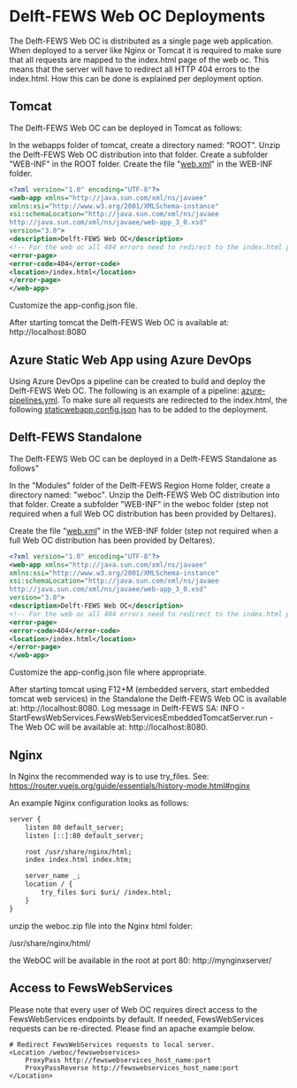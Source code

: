 # Delft-FEWS Web OC Deployments

The Delft-FEWS Web OC is distributed as a single page web application.
When deployed to a server like Nginx or Tomcat it is required to make sure that all requests are mapped to the index.html page of the web oc.
This means that the server will have to redirect all HTTP 404 errors to the index.html. How this can be done is explained per deployment option.

## Tomcat

The Delft-FEWS Web OC can be deployed in Tomcat as follows:

In the webapps folder of tomcat, create a directory named: "ROOT".
Unzip the Delft-FEWS Web OC distribution into that folder.
Create a subfolder "WEB-INF" in the ROOT folder.
Create the file "[web.xml](tomcat/ROOT/WEB-INF/web.xml)" in the WEB-INF folder.

```xml
<?xml version="1.0" encoding="UTF-8"?>
<web-app xmlns="http://java.sun.com/xml/ns/javaee"
xmlns:xsi="http://www.w3.org/2001/XMLSchema-instance"
xsi:schemaLocation="http://java.sun.com/xml/ns/javaee
http://java.sun.com/xml/ns/javaee/web-app_3_0.xsd"
version="3.0">
<description>Delft-FEWS Web OC</description>
<!-- For the web oc all 404 errors need to redirect to the index.html page. -->
<error-page>
<error-code>404</error-code>
<location>/index.html</location>
</error-page>
</web-app>
```

Customize the app-config.json file.

After starting tomcat the Delft-FEWS Web OC is available at: http://localhost:8080

## Azure Static Web App using Azure DevOps

Using Azure DevOps a pipeline can be created to build and deploy the Delft-FEWS Web OC.
The following is an example of a pipeline: [azure-pipelines.yml](azure/azure-pipelines.yml).
To make sure all requests are redirected to the index.html, the following [staticwebapp.config.json](azure/staticwebapp.config.json) has to be added to the deployment.

## Delft-FEWS Standalone

The Delft-FEWS Web OC can be deployed in a Delft-FEWS Standalone as follows"

In the "Modules" folder of the Delft-FEWS Region Home folder, create a directory named: "weboc".
Unzip the Delft-FEWS Web OC distribution into that folder.
Create a subfolder "WEB-INF" in the weboc folder (step not required when a full Web OC distribution has been provided by Deltares).

Create the file "[web.xml](delftfews-sa/Modules/weboc/WEB-INF/web.xml)" in the WEB-INF folder (step not required when a full Web OC distribution has been provided by Deltares).

```xml
<?xml version="1.0" encoding="UTF-8"?>
<web-app xmlns="http://java.sun.com/xml/ns/javaee"
xmlns:xsi="http://www.w3.org/2001/XMLSchema-instance"
xsi:schemaLocation="http://java.sun.com/xml/ns/javaee
http://java.sun.com/xml/ns/javaee/web-app_3_0.xsd"
version="3.0">
<description>Delft-FEWS Web OC</description>
<!-- For the web oc all 404 errors need to redirect to the index.html page. -->
<error-page>
<error-code>404</error-code>
<location>/index.html</location>
</error-page>
</web-app>
```

Customize the app-config.json file where appropriate.

After starting tomcat using F12+M (embedded servers, start embedded tomcat web services) in the Standalone the Delft-FEWS Web OC is available at: http://localhost:8080. Log message in Delft-FEWS SA: INFO - StartFewsWebServices.FewsWebServicesEmbeddedTomcatServer.run - The Web OC will be available at: http://localhost:8080.

## Nginx

In Nginx the recommended way is to use try_files. See: https://router.vuejs.org/guide/essentials/history-mode.html#nginx

An example Nginx configuration looks as follows:

```xml
server {
    listen 80 default_server;
    listen [::]:80 default_server;

    root /usr/share/nginx/html;
    index index.html index.htm;

    server_name _;
    location / {
        try_files $uri $uri/ /index.html;
    }
}

```

unzip the weboc.zip file into the Nginx html folder:

/usr/share/nginx/html/

the WebOC will be available in the root at port 80: http://mynginxserver/

## Access to FewsWebServices

Please note that every user of Web OC requires direct access to the FewsWebServices endpoints by default. If needed, FewsWebServices requests can be re-directed. Please find an apache example below.

```
# Redirect FewsWebServices requests to local server.
<Location /weboc/fewswebservices>
    ProxyPass http://fewswebservices_host_name:port
    ProxyPassReverse http://fewswebservices_host_name:port
</Location>

```
